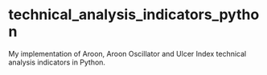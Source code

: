 # technical_analysis_indicators_python
My implementation of Aroon, Aroon Oscillator and Ulcer Index technical analysis indicators in Python. 
